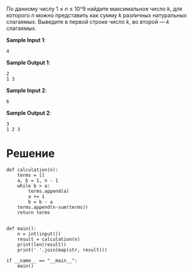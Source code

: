 По данному числу 1 ≤ *n* ≤ 10^9 найдите максимальное число *k*, для которого *n* можно представить как сумму *k* различных натуральных слагаемых. Выведите в первой строке число *k*, во второй — *k* слагаемых.

**Sample Input 1**:

`4`

**Sample Output 1**:

```
2
1 3 
```

**Sample Input 2**:

`6`

**Sample Output 2**:

```
3
1 2 3 
```

# Решение

```
def calculation(n):
    terms = []
    a, b = 1, n - 1
    while b > a:
        terms.append(a)
        a += 1
        b = b - a
    terms.append(n-sum(terms))
    return terms


def main():
    n = int(input())
    result = calculation(n)
    print(len(result))
    print(' '.join(map(str, result)))

if __name__ == "__main__":
    main()
```
